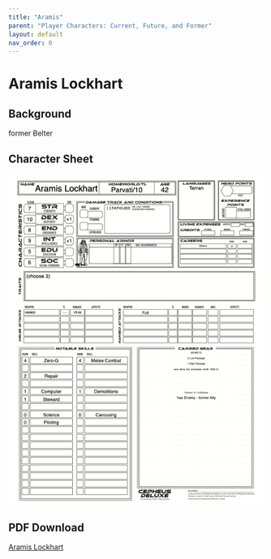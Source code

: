 ```yaml
---
title: "Aramis"
parent: "Player Characters: Current, Future, and Former"
layout: default
nav_order: 0
---
```


# Aramis Lockhart

## Background

former Belter

## Character Sheet

![Aramis Lockhart](<Aramis Lockhart.png>)

## PDF Download

[Aramis Lockhart](<Aramis Lockhart.pdf>)
